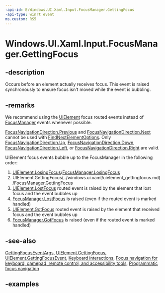 ```yaml
---
-api-id: E:Windows.UI.Xaml.Input.FocusManager.GettingFocus
-api-type: winrt event
ms.custom: RS5
---
```


<!-- Event syntax.
static public event EventHandler GettingFocus<GettingFocusEventArgs>
-->

# Windows.UI.Xaml.Input.FocusManager.GettingFocus

## -description

Occurs before an element actually receives focus. This event is raised synchronously to ensure focus isn't moved while the event is bubbling.

## -remarks

We recommend using the [UIElement](../windows.ui.xaml/uielement.md) focus routed events instead of [FocusManager](focusmanager.md) events whenever possible.

[FocusNavigationDirection.Previous](focusnavigationdirection.md) and [FocusNavigationDirection.Next](focusnavigationdirection.md) cannot be used with [FindNextElementOptions](findnextelementoptions.md). Only [FocusNavigationDirection.Up](focusnavigationdirection.md), [FocusNavigationDirection.Down](focusnavigationdirection.md), [FocusNavigationDirection.Left](focusnavigationdirection.md), or [FocusNavigationDirection.Right](focusnavigationdirection.md) are valid.

UIElement focus events bubble up to the FocusManager in the following order:

1. [UIElement.LosingFocus](../windows.ui.xaml/uielement_losingfocus.md)/[FocusManager.LosingFocus](focusmanager_losingfocus.md)
2. UIElement.GettingFocus(../windows.ui.xaml/uielement_gettingfocus.md)/FocusManager.GettingFocus
3. [UIElement.LostFocus](../windows.ui.xaml/uielement_lostfocus.md) routed event is raised by the element that lost focus and the event bubbles up
4. [FocusManager.LostFocus](focusmanager_lostfocus.md) is raised (even if the routed event is marked handled)
5. [UIElement.GotFocus](../windows.ui.xaml/uielement_gotfocus.md) routed event is raised by the element that received focus and the event bubbles up
6. [FocusManager.GotFocus](focusmanager_gotfocus.md) is raised (even if the routed event is marked handled)

## -see-also

[GettingFocusEventArgs](..\windows.ui.xaml.input\gettingfocuseventargs.md), [UIElement.GettingFocus](../windows.ui.xaml/uielement_gettingfocus.md), [UIElement.GettingFocusEvent](../windows.ui.xaml/uielement_gettingfocusevent.md), [Keyboard interactions](https://docs.microsoft.com/windows/uwp/design/input/keyboard-interactions), [Focus navigation for keyboard, gamepad, remote control, and accessibility tools](https://docs.microsoft.com/windows/uwp/design/input/focus-navigation), [Programmatic focus navigation](https://docs.microsoft.com/windows/uwp/design/input/focus-navigation-programmatic)

## -examples

